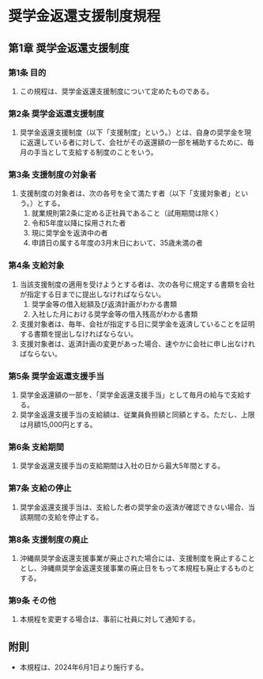 # 奨学金返還支援制度規程

## 第1章 奨学金返還支援制度

### 第1条 目的
1. この規程は、奨学金返還支援制度について定めたものである。

### 第2条 奨学金返還支援制度
1. 奨学金返還支援制度（以下「支援制度」という。）とは、自身の奨学金を現に返還している者に対して、会社がその返還額の一部を補助するために、毎月の手当として支給する制度のことをいう。

### 第3条 支援制度の対象者
1. 支援制度の対象者は、次の各号を全て満たす者（以下「支援対象者」という。）とする。
    1. 就業規則第2条に定める正社員であること（試用期間は除く）
    2. 令和5年度以降に採用された者
    3. 現に奨学金を返済中の者
    4. 申請日の属する年度の3月末日において、35歳未満の者

### 第4条 支給対象
1. 当該支援制度の適用を受けようとする者は、次の各号に規定する書類を会社が指定する日までに提出しなければならない。
    1. 奨学金等の借入総額及び返済計画がわかる書類
    2. 入社した月における奨学金等の借入残高がわかる書類
2. 支援対象者は、毎年、会社が指定する日に奨学金を返済していることを証明する書類を提出しなければならない。
3. 支援対象者は、返済計画の変更があった場合、速やかに会社に申し出なければならない。

### 第5条 奨学金返還支援手当
1. 奨学金返還額の一部を、「奨学金返還支援手当」として毎月の給与で支給する。
2. 奨学金返還支援手当の支給額は、従業員負担額と同額とする。ただし、上限は月額15,000円とする。

### 第6条 支給期間
1. 奨学金返還支援手当の支給期間は入社の日から最大5年間とする。

### 第7条 支給の停止
1. 奨学金返還支援手当は、支給した者の奨学金の返済が確認できない場合、当該期間の支給を停止する。

### 第8条 支援制度の廃止
1. 沖縄県奨学金返還支援事業が廃止された場合には、支援制度を廃止することとし、沖縄県奨学金返還支援事業の廃止日をもって本規程も廃止するものとする。

### 第9条 その他
1. 本規程を変更する場合は、事前に社員に対して通知する。

## 附則
* 本規程は、2024年6月1日より施行する。
